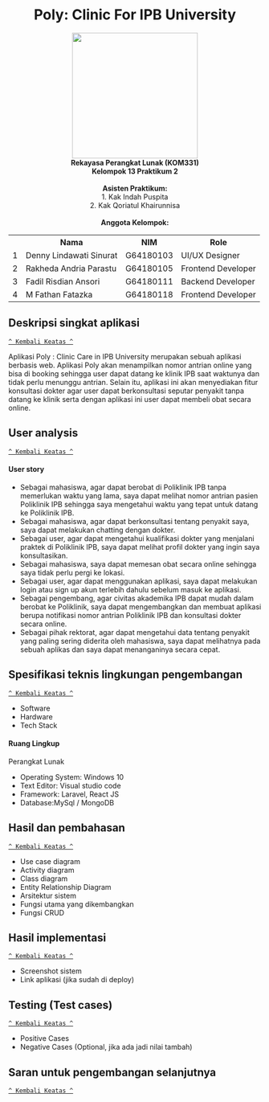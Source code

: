 <div align="center">
  <h1>Poly: Clinic For IPB University</h1>
  <img src="https://upload.wikimedia.org/wikipedia/commons/1/15/Bogor_Agricultural_University_%28IPB%29_symbol.svg" width=250px>
  <br>
  <b>Rekayasa Perangkat Lunak (KOM331)<br>
  Kelompok 13 Praktikum 2</b>
  <br><br>
  <b> Asisten Praktikum: </b> <br>
  1. Kak Indah Puspita <br>
  2. Kak Qoriatul Khairunnisa
  <br><br>
  <b> Anggota Kelompok: </b>
  <table>
    <tr>
      <th></th>
      <th>Nama</th>
      <th>NIM</th>
      <th>Role</th>
    </tr>
    <tr>
      <td>1</td>
      <td>Denny Lindawati Sinurat</td>
      <td>G64180103</td>
      <td>UI/UX Designer</td>
    </tr>
    <tr>
      <td>2</td>
      <td>Rakheda Andria Parastu</td>
      <td>G64180105</td>
      <td>Frontend Developer</td>
    </tr>
    <tr>
      <td>3</td>
      <td>Fadil Risdian Ansori</td>
      <td>G64180111</td>
      <td>Backend Developer</td>
    </tr>
    <tr>
      <td>4</td>
      <td>M Fathan Fatazka</td>
      <td>G64180118</td>
      <td>Frontend Developer</td>
    </tr>
  </table>
</div>


## Deskripsi singkat aplikasi
[`^ Kembali Keatas ^`](#)

Aplikasi Poly : Clinic Care in IPB University merupakan sebuah aplikasi berbasis web. Aplikasi Poly akan menampilkan nomor antrian online yang bisa di booking sehingga user dapat datang ke klinik IPB saat waktunya dan tidak perlu menunggu antrian. Selain itu, aplikasi ini akan menyediakan fitur konsultasi dokter agar user dapat berkonsultasi seputar penyakit tanpa datang ke klinik serta dengan aplikasi ini user dapat membeli obat secara online.


## User analysis
[`^ Kembali Keatas ^`](#)
  #### User story
  * Sebagai mahasiswa, agar dapat berobat di Poliklinik IPB tanpa memerlukan waktu yang lama, saya dapat melihat nomor antrian pasien Poliklinik IPB sehingga saya mengetahui waktu yang tepat untuk datang ke Poliklinik IPB.
  * Sebagai mahasiswa, agar dapat berkonsultasi tentang penyakit saya, saya dapat melakukan chatting dengan dokter.
  * Sebagai user, agar dapat mengetahui kualifikasi dokter yang menjalani praktek di Poliklinik IPB, saya dapat melihat profil dokter yang ingin saya konsultasikan.
  * Sebagai mahasiswa, saya dapat memesan obat secara online sehingga saya tidak perlu pergi ke lokasi. 
  * Sebagai user, agar dapat menggunakan aplikasi, saya dapat melakukan login atau sign up akun terlebih dahulu sebelum masuk ke aplikasi.
  * Sebagai pengembang, agar civitas akademika IPB dapat mudah dalam berobat ke Poliklinik, saya dapat mengembangkan dan membuat aplikasi berupa notifikasi nomor antrian Poliklinik IPB dan konsultasi dokter secara online.
  * Sebagai pihak rektorat, agar dapat mengetahui data tentang penyakit yang paling sering diderita oleh mahasiswa, saya dapat melihatnya pada sebuah aplikas dan saya dapat menanganinya secara cepat. 

## Spesifikasi teknis lingkungan pengembangan
[`^ Kembali Keatas ^`](#)
  * Software
  * Hardware
  * Tech Stack
#### Ruang Lingkup 
Perangkat Lunak
* Operating System: Windows 10
* Text Editor: Visual studio code
* Framework: Laravel, React JS
* Database:MySql / MongoDB
 
## Hasil dan pembahasan
[`^ Kembali Keatas ^`](#)
  * Use case diagram 
  * Activity diagram 
  * Class diagram 
  * Entity Relationship Diagram 
  * Arsitektur sistem 
  * Fungsi utama yang dikembangkan
  * Fungsi CRUD

## Hasil implementasi
[`^ Kembali Keatas ^`](#)
  * Screenshot sistem 
  * Link aplikasi (jika sudah di deploy)

## Testing (Test cases)
[`^ Kembali Keatas ^`](#)
  * Positive Cases
  * Negative Cases (Optional, jika ada jadi nilai tambah)
  
## Saran untuk pengembangan selanjutnya
[`^ Kembali Keatas ^`](#)      
